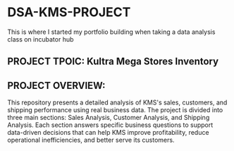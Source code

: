 # DSA-KMS-PROJECT
This is where I started my portfolio building when taking a data analysis class on incubator hub

## PROJECT TPOIC: Kultra Mega Stores Inventory

## PROJECT OVERVIEW:
This repository presents a detailed analysis of KMS's sales, customers, and shipping performance using real business data. The project is divided into three main sections: Sales Analysis, Customer Analysis, and Shipping Analysis. Each section answers specific business questions to support data-driven decisions that can help KMS improve profitability, reduce operational inefficiencies, and better serve its customers.
